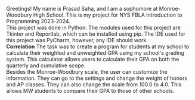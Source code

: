 Greetings! My name is Prasad Saha, and I am a sophomore at Monroe-Woodbury High School. This is my project for NYS FBLA Introduction to Programming 2023-2024. <br>
This project was done in Python. The modules used for this project are Tkinter and Reportlab, which can be installed using pip. The IDE used for this project was PyCharm, however, any IDE should work. <br>
**Correlation** The task was to create a program for students at my school to calculate their weighted and unweighted GPA using my school's grading system. This calculator allows users to calculate their GPA on both the quarterly and cumulative scope. <br>
Besides the Monroe-Woodbury scale, the user can customize the information. They can go to the settings and change the weight of honors and AP classes. They can also change the scale from 100.0 to 4.0. This allows MW students to compare their GPA to those of other schools. <br>

